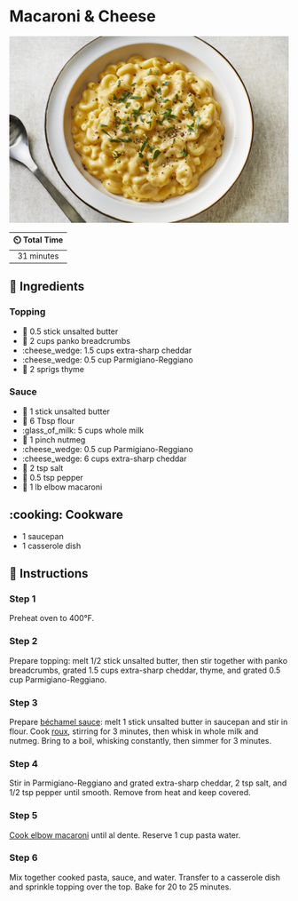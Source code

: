 # Macaroni & Cheese

![Macaroni & Cheese](../assets/images/macaroni-&-cheese.jpg)

| :timer_clock: Total Time |
|:-----------------------: |
| 31 minutes |

## :salt: Ingredients

### Topping

- :butter: 0.5 stick unsalted butter
- :bread: 2 cups panko breadcrumbs
- :cheese_wedge: 1.5 cups extra-sharp cheddar
- :cheese_wedge: 0.5 cup Parmigiano-Reggiano
- :herb: 2 sprigs thyme

### Sauce

- :butter: 1 stick unsalted butter
- :ear_of_rice: 6 Tbsp flour
- :glass_of_milk: 5 cups whole milk
- :chestnut: 1 pinch nutmeg
- :cheese_wedge: 0.5 cup Parmigiano-Reggiano
- :cheese_wedge: 6 cups extra-sharp cheddar
- :salt: 2 tsp salt
- :salt: 0.5 tsp pepper
- :spaghetti: 1 lb elbow macaroni

## :cooking: Cookware

- 1 saucepan
- 1 casserole dish

## :pencil: Instructions

### Step 1

Preheat oven to 400°F.

### Step 2

Prepare topping: melt 1/2 stick unsalted butter, then stir together with panko breadcrumbs, grated 1.5 cups
extra-sharp cheddar, thyme, and grated 0.5 cup Parmigiano-Reggiano.

### Step 3

Prepare [béchamel sauce][2]: melt 1 stick unsalted butter in saucepan and stir in flour. Cook [roux][1], stirring for 3
minutes, then whisk in whole milk and nutmeg. Bring to a boil, whisking constantly, then simmer for 3 minutes.

### Step 4

Stir in Parmigiano-Reggiano and grated extra-sharp cheddar, 2 tsp salt, and 1/2 tsp pepper until smooth. Remove from
heat and keep covered.

### Step 5

[Cook elbow macaroni][3] until al dente. Reserve 1 cup pasta water.

### Step 6

Mix together cooked pasta, sauce, and water. Transfer to a casserole dish and sprinkle topping over the top. Bake for 20
to 25 minutes.

[1]: <../ingredients/roux.md>
[2]: <../sauces-and-dressings/5-mother-sauces/béchamel.md>
[3]: <../reference/equivalents-and-substitutes.md#pasta-water>
